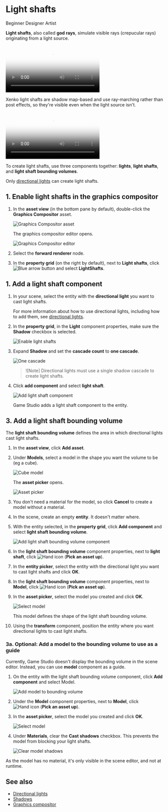 # Light shafts

<span class="label label-doc-level">Beginner</span>
<span class="label label-doc-audience">Designer</span>
<span class="label label-doc-audience">Artist</span>

**Light shafts**, also called **god rays**, simulate visible rays (crepucular rays) originating from a light source. 

<video autoplay loop class="responsive-video" poster="media/lightshaft_CoS_640.jpg">
   <source src="media/lightshaft_CoS_640.mp4" type="video/mp4">
</video>

Xenko light shafts are shadow map-based and use ray-marching rather than post effects, so they're visible even when the light source isn't.

<video autoplay loop class="responsive-video" poster="media/lightshaft_640.jpg">
   <source src="media/lightshaft_640.mp4" type="video/mp4">
</video>

To create light shafts, use three components together: **lights**, **light shafts**, and **light shaft bounding volumes**.

Only [directional lights](directional-lights.md) can create light shafts.

## 1. Enable light shafts in the graphics compositor

1. In the **asset view** (in the bottom pane by default), double-click the **Graphics Compositor** asset.

    ![Graphics Compositor asset](..\graphics-compositor\media\graphics-compositor-asset.png)

    The graphics compositor editor opens.

    ![Graphics Compositor editor](..\graphics-compositor\media\graphics-compositor-editor.png)

2. Select the **forward renderer** node.

3. In the **property grid** (on the right by default), next to **Light shafts**, click ![Blue arrow button](~/manual/game-studio/media/blue-arrow-icon.png) and select **LightShafts**.

## 1. Add a light shaft component

1. In your scene, select the entity with the **directional light** you want to cast light shafts.

    For more information about how to use directional lights, including how to add them, see [directional lights](directional-lights.md).

2. In the **property grid**, in the **Light** component properties, make sure the **Shadow** checkbox is selected.

    ![Enable light shafts](media/light-shafts-enable-shadows.png)

3. Expand **Shadow** and set the **cascade count** to **one cascade**.

    ![One cascade](media/light-shafts-one-cascade.png)

    > ![Note]
    > Directional lights must use a single shadow cascade to create light shafts.

4. Click **add component** and select **light shaft**.

    ![Add light shaft component](media/add-light-shaft-component.png)

    Game Studio adds a light shaft component to the entity.

## 3. Add a light shaft bounding volume

The **light shaft bounding volume** defines the area in which directional lights cast light shafts.

1. In the **asset view**, click **Add asset**. 

2. Under **Models**, select a model in the shape you want the volume to be (eg a cube).

    ![Cube model](media/add-cube-model.png)

    The **asset picker** opens.

    ![Asset picker](media/asset-picker.png)

3. You don't need a material for the model, so click **Cancel** to create a model without a material.

4. In the scene, create an empty **entity**. It doesn't matter where.

5. With the entity selected, in the **property grid**, click **Add component** and select **light shaft bounding volume**.

    ![Add light shaft bounding volume component](media/add-light-shaft-bounding-volume.png)

6. In the **light shaft bounding volume** component properties, next to **light shaft**, click ![Hand icon](~/manual/game-studio/media/hand-icon.png) (**Pick an asset up**).

7. In the **entity picker**, select the entity with the directional light you want to cast light shafts and click **OK**.

8. In the **light shaft bounding volume** component properties, next to **Model**, click ![Hand icon](~/manual/game-studio/media/hand-icon.png) (**Pick an asset up**).

9. In the **asset picker**, select the model you created and click **OK**.

    ![Select model](media/select-procedural-model.png)

    This model defines the shape of the light shaft bounding volume.

10. Using the **transform** component, position the entity where you want directional lights to cast light shafts. 

### 3a. Optional: Add a model to the bounding volume to use as a guide

Currently, Game Studio doesn't display the bounding volume in the scene editor. Instead, you can use **model** component as a guide.

1. On the entity with the light shaft bounding volume component, click **Add component** and select Model.

    ![Add model to bounding volume](media/add-model-component-to-bounding-volume-entity.png)

2. Under the **Model** component properties, next to **Model**, click ![Hand icon](~/manual/game-studio/media/hand-icon.png) (**Pick an asset up**).

3. In the **asset picker**, select the model you created and click **OK**.

    ![Select model](media/select-procedural-model.png)

4. Under **Materials**, clear the **Cast shadows** checkbox. This prevents the model from blocking your light shafts.

    ![Clear model shadows](media/clear-model-shadows.png)

As the model has no material, it's only visible in the scene editor, and not at runtime.

## See also

* [Directional lights](directional-lights.md)
* [Shadows](shadows.md)
* [Graphics compositor](../graphics-compositor/index.md)